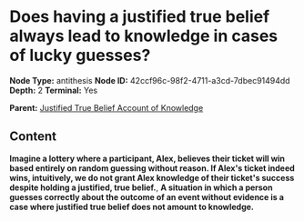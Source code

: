 # Does having a justified true belief always lead to knowledge in cases of lucky guesses?

**Node Type:** antithesis
**Node ID:** 42ccf96c-98f2-4711-a3cd-7dbec91494dd
**Depth:** 2
**Terminal:** Yes

**Parent:** [Justified True Belief Account of Knowledge](justified-true-belief-account-of-knowledge.md)

## Content

**Imagine a lottery where a participant, Alex, believes their ticket will win based entirely on random guessing without reason. If Alex's ticket indeed wins, intuitively, we do not grant Alex knowledge of their ticket's success despite holding a justified, true belief.**, **A situation in which a person guesses correctly about the outcome of an event without evidence is a case where justified true belief does not amount to knowledge.**
